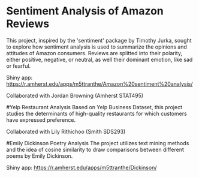 # Sentiment Analysis of Amazon Reviews 
This project, inspired by the 'sentiment' package by Timothy Jurka, sought to explore how sentiment analysis is used to summarize the opinions and attitudes of Amazon consumers. Reviews are splitted into their polarity, either positive, negative, or neutral, as well their dominant emotion, like sad or fearful. 

Shiny app: https://r.amherst.edu/apps/m5ttranthe/Amazon%20sentiment%20analysis/

Collaborated with Jordan Browning (Amherst STAT495)

#Yelp Restaurant Analysis
Based on Yelp Business Dataset, this project studies the determinants of high-quality restaurants for which customers have expressed preference. 

Collaborated with Lily Rithichoo (Smith SDS293)

#Emily Dickinson Poetry Analysis 
The project utilizes text mining methods and the idea of cosine similarity to draw comparisons between different poems by Emily Dickinson.

Shiny app: https://r.amherst.edu/apps/m5ttranthe/Dickinson/

